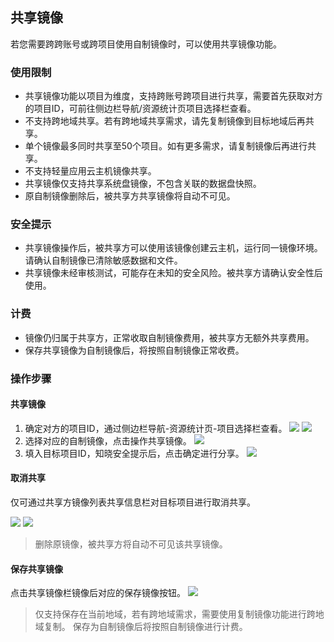 ## 共享镜像

若您需要跨跨账号或跨项目使用自制镜像时，可以使用共享镜像功能。

### 使用限制

- 共享镜像功能以项目为维度，支持跨账号跨项目进行共享，需要首先获取对方的项目ID，可前往侧边栏导航/资源统计页项目选择栏查看。
- 不支持跨地域共享。若有跨地域共享需求，请先复制镜像到目标地域后再共享。
- 单个镜像最多同时共享至50个项目。如有更多需求，请复制镜像后再进行共享。
- 不支持轻量应用云主机镜像共享。
- 共享镜像仅支持共享系统盘镜像，不包含关联的数据盘快照。
- 原自制镜像删除后，被共享方共享镜像将自动不可见。

### 安全提示

- 共享镜像操作后，被共享方可以使用该镜像创建云主机，运行同一镜像环境。请确认自制镜像已清除敏感数据和文件。
- 共享镜像未经审核测试，可能存在未知的安全风险。被共享方请确认安全性后使用。

### 计费

- 镜像仍归属于共享方，正常收取自制镜像费用，被共享方无额外共享费用。
- 保存共享镜像为自制镜像后，将按照自制镜像正常收费。

### 操作步骤

#### 共享镜像

1. 确定对方的项目ID，通过侧边栏导航-资源统计页-项目选择栏查看。
   ![](https://www-s.ucloud.cn/2025/04/620eac8d7b0c0ce47e1388f51f9ae53c_1744189773077.png)
   ![](https://www-s.ucloud.cn/2025/04/1bf66a6e6a4c814502f37130bf4666f1_1744189773081.png)
3. 选择对应的自制镜像，点击操作共享镜像。
   ![](https://www-s.ucloud.cn/2025/04/9d8d0ede18160db1361704eedf4a9c5a_1744189773083.png)
5. 填入目标项目ID，知晓安全提示后，点击确定进行分享。
   ![](https://www-s.ucloud.cn/2025/04/0983bdb7f685490f47df7764abd6132d_1744189773085.png)

#### 取消共享

仅可通过共享方镜像列表共享信息栏对目标项目进行取消共享。

![](https://www-s.ucloud.cn/2025/04/6418617005391de2a7c1db6d0aaa41c5_1744189773115.png)
![](https://www-s.ucloud.cn/2025/04/6a271dc56f0c50bdcb8f88f7b2bbe547_1744189773167.png)

> 删除原镜像，被共享方将自动不可见该共享镜像。

#### 保存共享镜像

点击共享镜像栏镜像后对应的保存镜像按钮。
![](https://www-s.ucloud.cn/2025/04/60f8ec49e50af44d772a9f1232e88724_1744189773170.png)

> 仅支持保存在当前地域，若有跨地域需求，需要使用复制镜像功能进行跨地域复制。
> 保存为自制镜像后将按照自制镜像进行计费。
